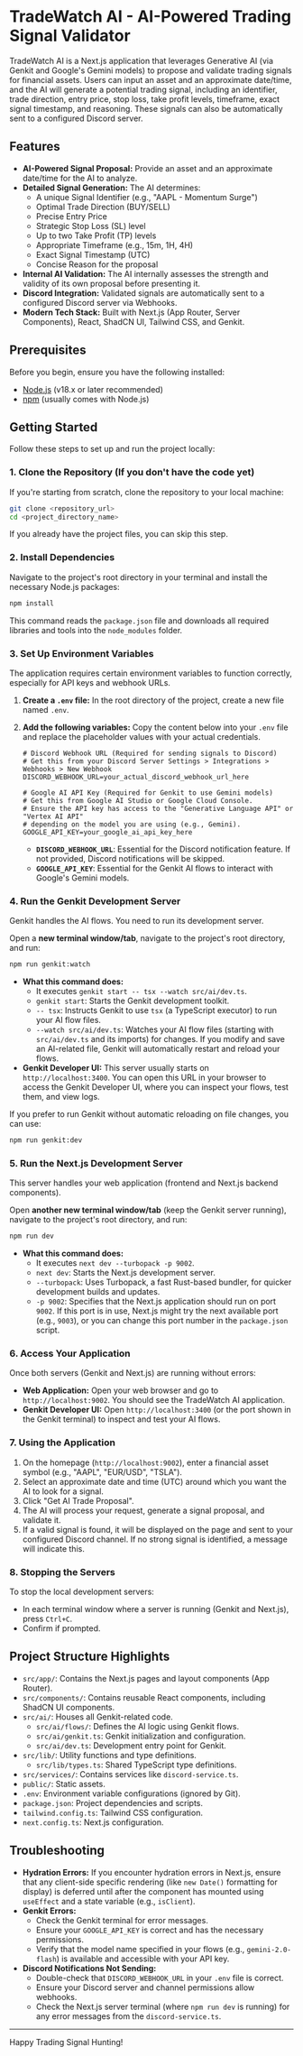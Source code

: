 
# TradeWatch AI - AI-Powered Trading Signal Validator

TradeWatch AI is a Next.js application that leverages Generative AI (via Genkit and Google's Gemini models) to propose and validate trading signals for financial assets. Users can input an asset and an approximate date/time, and the AI will generate a potential trading signal, including an identifier, trade direction, entry price, stop loss, take profit levels, timeframe, exact signal timestamp, and reasoning. These signals can also be automatically sent to a configured Discord server.

## Features

*   **AI-Powered Signal Proposal:** Provide an asset and an approximate date/time for the AI to analyze.
*   **Detailed Signal Generation:** The AI determines:
    *   A unique Signal Identifier (e.g., "AAPL - Momentum Surge")
    *   Optimal Trade Direction (BUY/SELL)
    *   Precise Entry Price
    *   Strategic Stop Loss (SL) level
    *   Up to two Take Profit (TP) levels
    *   Appropriate Timeframe (e.g., 15m, 1H, 4H)
    *   Exact Signal Timestamp (UTC)
    *   Concise Reason for the proposal
*   **Internal AI Validation:** The AI internally assesses the strength and validity of its own proposal before presenting it.
*   **Discord Integration:** Validated signals are automatically sent to a configured Discord server via Webhooks.
*   **Modern Tech Stack:** Built with Next.js (App Router, Server Components), React, ShadCN UI, Tailwind CSS, and Genkit.

## Prerequisites

Before you begin, ensure you have the following installed:

*   [Node.js](https://nodejs.org/) (v18.x or later recommended)
*   [npm](https://www.npmjs.com/) (usually comes with Node.js)

## Getting Started

Follow these steps to set up and run the project locally:

### 1. Clone the Repository (If you don't have the code yet)

If you're starting from scratch, clone the repository to your local machine:

```bash
git clone <repository_url>
cd <project_directory_name>
```

If you already have the project files, you can skip this step.

### 2. Install Dependencies

Navigate to the project's root directory in your terminal and install the necessary Node.js packages:

```bash
npm install
```

This command reads the `package.json` file and downloads all required libraries and tools into the `node_modules` folder.

### 3. Set Up Environment Variables

The application requires certain environment variables to function correctly, especially for API keys and webhook URLs.

1.  **Create a `.env` file:** In the root directory of the project, create a new file named `.env`.
2.  **Add the following variables:** Copy the content below into your `.env` file and replace the placeholder values with your actual credentials.

    ```env
    # Discord Webhook URL (Required for sending signals to Discord)
    # Get this from your Discord Server Settings > Integrations > Webhooks > New Webhook
    DISCORD_WEBHOOK_URL=your_actual_discord_webhook_url_here

    # Google AI API Key (Required for Genkit to use Gemini models)
    # Get this from Google AI Studio or Google Cloud Console.
    # Ensure the API key has access to the "Generative Language API" or "Vertex AI API"
    # depending on the model you are using (e.g., Gemini).
    GOOGLE_API_KEY=your_google_ai_api_key_here
    ```

    *   **`DISCORD_WEBHOOK_URL`**: Essential for the Discord notification feature. If not provided, Discord notifications will be skipped.
    *   **`GOOGLE_API_KEY`**: Essential for the Genkit AI flows to interact with Google's Gemini models.

### 4. Run the Genkit Development Server

Genkit handles the AI flows. You need to run its development server.

Open a **new terminal window/tab**, navigate to the project's root directory, and run:

```bash
npm run genkit:watch
```

*   **What this command does:**
    *   It executes `genkit start -- tsx --watch src/ai/dev.ts`.
    *   `genkit start`: Starts the Genkit development toolkit.
    *   `-- tsx`: Instructs Genkit to use `tsx` (a TypeScript executor) to run your AI flow files.
    *   `--watch src/ai/dev.ts`: Watches your AI flow files (starting with `src/ai/dev.ts` and its imports) for changes. If you modify and save an AI-related file, Genkit will automatically restart and reload your flows.
*   **Genkit Developer UI:** This server usually starts on `http://localhost:3400`. You can open this URL in your browser to access the Genkit Developer UI, where you can inspect your flows, test them, and view logs.

If you prefer to run Genkit without automatic reloading on file changes, you can use:
```bash
npm run genkit:dev
```

### 5. Run the Next.js Development Server

This server handles your web application (frontend and Next.js backend components).

Open **another new terminal window/tab** (keep the Genkit server running), navigate to the project's root directory, and run:

```bash
npm run dev
```

*   **What this command does:**
    *   It executes `next dev --turbopack -p 9002`.
    *   `next dev`: Starts the Next.js development server.
    *   `--turbopack`: Uses Turbopack, a fast Rust-based bundler, for quicker development builds and updates.
    *   `-p 9002`: Specifies that the Next.js application should run on port `9002`. If this port is in use, Next.js might try the next available port (e.g., `9003`), or you can change this port number in the `package.json` script.

### 6. Access Your Application

Once both servers (Genkit and Next.js) are running without errors:

*   **Web Application:** Open your web browser and go to `http://localhost:9002`. You should see the TradeWatch AI application.
*   **Genkit Developer UI:** Open `http://localhost:3400` (or the port shown in the Genkit terminal) to inspect and test your AI flows.

### 7. Using the Application

1.  On the homepage (`http://localhost:9002`), enter a financial asset symbol (e.g., "AAPL", "EUR/USD", "TSLA").
2.  Select an approximate date and time (UTC) around which you want the AI to look for a signal.
3.  Click "Get AI Trade Proposal".
4.  The AI will process your request, generate a signal proposal, and validate it.
5.  If a valid signal is found, it will be displayed on the page and sent to your configured Discord channel. If no strong signal is identified, a message will indicate this.

### 8. Stopping the Servers

To stop the local development servers:

*   In each terminal window where a server is running (Genkit and Next.js), press `Ctrl+C`.
*   Confirm if prompted.

## Project Structure Highlights

*   `src/app/`: Contains the Next.js pages and layout components (App Router).
*   `src/components/`: Contains reusable React components, including ShadCN UI components.
*   `src/ai/`: Houses all Genkit-related code.
    *   `src/ai/flows/`: Defines the AI logic using Genkit flows.
    *   `src/ai/genkit.ts`: Genkit initialization and configuration.
    *   `src/ai/dev.ts`: Development entry point for Genkit.
*   `src/lib/`: Utility functions and type definitions.
    *   `src/lib/types.ts`: Shared TypeScript type definitions.
*   `src/services/`: Contains services like `discord-service.ts`.
*   `public/`: Static assets.
*   `.env`: Environment variable configurations (ignored by Git).
*   `package.json`: Project dependencies and scripts.
*   `tailwind.config.ts`: Tailwind CSS configuration.
*   `next.config.ts`: Next.js configuration.

## Troubleshooting

*   **Hydration Errors:** If you encounter hydration errors in Next.js, ensure that any client-side specific rendering (like `new Date()` formatting for display) is deferred until after the component has mounted using `useEffect` and a state variable (e.g., `isClient`).
*   **Genkit Errors:**
    *   Check the Genkit terminal for error messages.
    *   Ensure your `GOOGLE_API_KEY` is correct and has the necessary permissions.
    *   Verify that the model name specified in your flows (e.g., `gemini-2.0-flash`) is available and accessible with your API key.
*   **Discord Notifications Not Sending:**
    *   Double-check that `DISCORD_WEBHOOK_URL` in your `.env` file is correct.
    *   Ensure your Discord server and channel permissions allow webhooks.
    *   Check the Next.js server terminal (where `npm run dev` is running) for any error messages from the `discord-service.ts`.

---

Happy Trading Signal Hunting!
